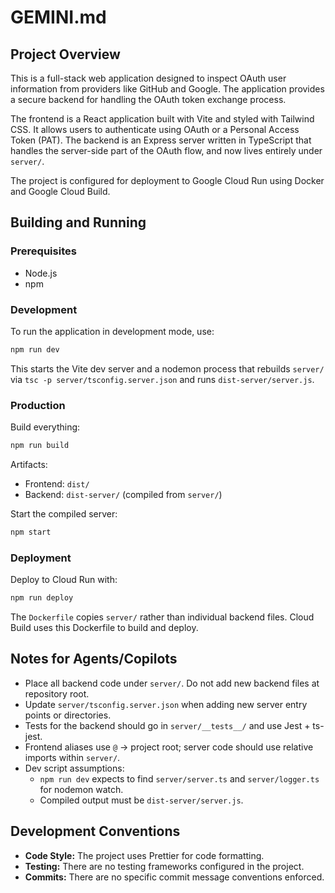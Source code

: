# GEMINI.md

## Project Overview

This is a full-stack web application designed to inspect OAuth user information from providers like GitHub and Google. The application provides a secure backend for handling the OAuth token exchange process.

The frontend is a React application built with Vite and styled with Tailwind CSS. It allows users to authenticate using OAuth or a Personal Access Token (PAT). The backend is an Express server written in TypeScript that handles the server-side part of the OAuth flow, and now lives entirely under `server/`.

The project is configured for deployment to Google Cloud Run using Docker and Google Cloud Build.

## Building and Running

### Prerequisites

- Node.js
- npm

### Development

To run the application in development mode, use:

```bash
npm run dev
```

This starts the Vite dev server and a nodemon process that rebuilds `server/` via `tsc -p server/tsconfig.server.json` and runs `dist-server/server.js`.

### Production

Build everything:

```bash
npm run build
```

Artifacts:
- Frontend: `dist/`
- Backend: `dist-server/` (compiled from `server/`)

Start the compiled server:

```bash
npm start
```

### Deployment

Deploy to Cloud Run with:

```bash
npm run deploy
```

The `Dockerfile` copies `server/` rather than individual backend files. Cloud Build uses this Dockerfile to build and deploy.

## Notes for Agents/Copilots

- Place all backend code under `server/`. Do not add new backend files at repository root.
- Update `server/tsconfig.server.json` when adding new server entry points or directories.
- Tests for the backend should go in `server/__tests__/` and use Jest + ts-jest.
- Frontend aliases use `@` -> project root; server code should use relative imports within `server/`.
- Dev script assumptions:
  - `npm run dev` expects to find `server/server.ts` and `server/logger.ts` for nodemon watch.
  - Compiled output must be `dist-server/server.js`.

## Development Conventions

- **Code Style:** The project uses Prettier for code formatting.
- **Testing:** There are no testing frameworks configured in the project.
- **Commits:** There are no specific commit message conventions enforced.
